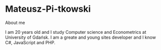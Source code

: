 # Mateusz-Pi-tkowski

About me

I am 20 years old and I study Computer science and Econometrics at University of Gdańsk. I am a greate and young sites developer and I know C#, JavaScript and PHP.

